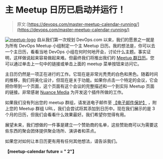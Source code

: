 # 主 Meetup 日历已启动并运行！

> 原文:[https://devops.com/master-meetup-calendar-running/](https://devops.com/master-meetup-calendar-running/)

[![meetup-logo](../Images/1082b18a10ad0f28789da4f046c5fca8.png)](https://devops.com/wp-content/uploads/2014/02/meetup-logo.png) 自从我们第一次规划 DevOps.com 以来，我们的愿景之一就是为所有 DevOps Meetup 小组制定一个主 Meetup 日历。我的想法是，你可以去一个主日历，看看当地 DevOps 小组在何时何地开会，讨论什么主题。事实证明，这样做说起来容易做起来难。但最终我们将推出我们的 [Meetup 群日历](https://devops.com/devops-meetup/)。您可以通过单击上一句中的链接或单击上面的 meetup 菜单按钮来访问它。

主日历仍然是一项正在进行的工作。它现在是非常光秃秃的白色和黑色。随着时间的推移，我们将美化设计，但现在是关于功能。如果你点击一个特定的会议，它会把你带到一个页面，这个页面有这个会议的完整描述和一个到实际 Meetup 页面的链接。非常感谢 [Nuance Media](http://nuancedmedia.com/wordpress-meetup-plugin/) 为开发这个插件所做的工作。

如果我们没有列出您的 meetup 群组，请发送电子邮件至 [【电子邮件保护】](/cdn-cgi/l/email-protection#bcd9d8d5c8d3cefcd8d9cad3cccf92dfd3d1) ，附上您的 Meetup 群组 URL，我们会尝试将其添加到日历中。现在我们展示的是 3 个月的日历，但我们会看看什么效果最好。我们希望你觉得有用。

展望未来，我们想做的一件事是建立一个赞助商的名单，这些赞助商可以为需要这些东西的聚会团体提供聚会场所、演讲者和茶点。

如果您对如何让本日历更有用有任何其他想法，请告诉我们。

**【meetup-calendar future = " 2"】**